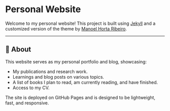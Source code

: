 # Personal Website

Welcome to my personal website! This project is built using [Jekyll](https://jekyllrb.com/) and a customized version of the theme by [Manoel Horta Ribeiro](https://manoelhortaribeiro.github.io/).

---

## 📖 About

This website serves as my personal portfolio and blog, showcasing:
- My publications and research work.
- Learnings and blog posts on various topics.
- A list of books I plan to read, am currently reading, and have finished.
- Access to my CV.

The site is deployed on GitHub Pages and is designed to be lightweight, fast, and responsive.


